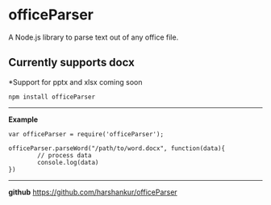 # officeParser
A Node.js library to parse text out of any office file. 

## Currently supports docx
*Support for pptx and xlsx coming soon

```
npm install officeParser
```

----------

**Example**
```
var officeParser = require('officeParser');

officeParser.parseWord("/path/to/word.docx", function(data){
        // process data
        console.log(data)
})
```

----------

**github**
https://github.com/harshankur/officeParser
